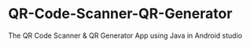 # QR-Code-Scanner-QR-Generator
The QR Code Scanner &amp; QR Generator App using Java in Android studio
